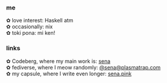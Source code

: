 ### me

✿ love interest: Haskell atm  
✿ occasionally: nix  
✿ toki pona: mi ken!  

### links

✿ Codeberg, where my main work is: [sena](https://codeberg.org/sena)  
✿ fediverse, where I meow randomly: [@sena@plasmatrap.com](https://plasmatrap.com/@sena)  
✿ my capsule, where I write even longer: [sena.pink](https://sena.pink)
